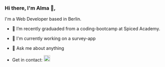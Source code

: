 ### Hi there, I'm Alma 👋,

I'm a Web Developer based in Berlin. 

- 🌱 I’m recently graduaded from a coding-bootcamp at Spiced Academy.
- 🔭 I'm currently working on a survey-app
- 💬 Ask me about anything

- Get in contact: <a href="https://www.linkedin.com/in/alkl"><img width="20px" height="20px" src="https://upload.wikimedia.org/wikipedia/commons/thumb/c/c9/Linkedin.svg/1200px-Linkedin.svg.png">
<!--
**codelal/codelal** is a ✨ _special_ ✨ repository because its `README.md` (this file) appears on your GitHub profile.

Here are some ideas to get you started:

-
- 🌱 I’m recently graduaded from a coding-bootcamp at Spiced Academy.
- 🔭 I'm currently working on a little survey-app
- 👯 I’m looking to collaborate on ...
- 🤔 I’m looking for help with ...
- 💬 Ask me about anything
- 📫 How to reach me: <a href="//https://www.linkedin.com/in/alkl"><img width="20px" height="20px" src="https://upload.wikimedia.org/wikipedia/commons/thumb/c/c9/Linkedin.svg/1200px-Linkedin.svg.png"></a>
- 😄 Pronouns: ...
- ⚡ Fun fact: ...
-->
